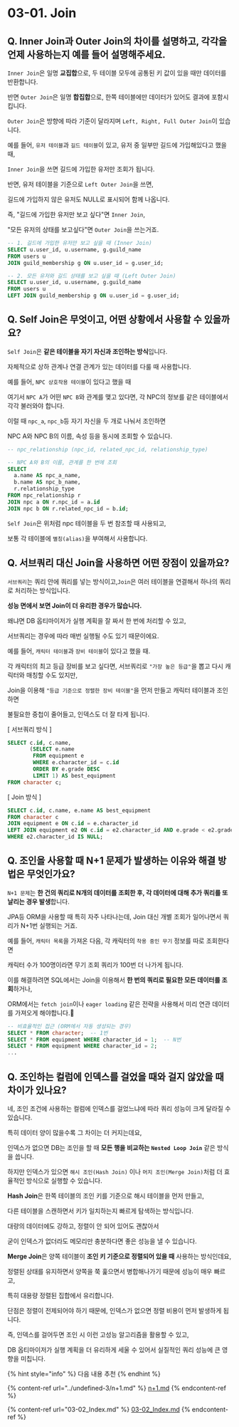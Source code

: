 # 03-01. Join

## Q. Inner Join과 Outer Join의 차이를 설명하고, 각각을 언제 사용하는지 예를 들어 설명해주세요.

`Inner Join`은 일명 **교집합**으로, 두 테이블 모두에 공통된 키 값이 있을 때만 데이터를 반환합니다.

반면 `Outer Join`은 일명 **합집합**으로, 한쪽 테이블에만 데이터가 있어도 결과에 포함시킵니다.

`Outer Join`은 방향에 따라 기준이 달라지며 `Left, Right, Full Outer Join`이 있습니다.



예를 들어, `유저 테이블`과 `길드 테이블`이 있고, 유저 중 일부만 길드에 가입해있다고 했을때,

`Inner Join`을 쓰면 길드에 가입한 유저만 조회가 됩니다.

반면, 유저 테이블을 기준으로 `Left Outer Join`을 쓰면,

길드에 가입하지 않은 유저도 NULL로 표시되어 함께 나옵니다.



즉, "길드에 가입한 유저만 보고 싶다"면 `Inner Join`,

"모든 유저의 상태를 보고싶다"면 `Outer Join`을 쓰는거죠.

```sql
-- 1. 길드에 가입한 유저만 보고 싶을 때 (Inner Join)
SELECT u.user_id, u.username, g.guild_name
FROM users u
JOIN guild_membership g ON u.user_id = g.user_id;

-- 2. 모든 유저와 길드 상태를 보고 싶을 때 (Left Outer Join)
SELECT u.user_id, u.username, g.guild_name
FROM users u
LEFT JOIN guild_membership g ON u.user_id = g.user_id;
```



## Q. Self Join은 무엇이고, 어떤 상황에서 사용할 수 있을까요?

`Self Join`은 **같은 테이블을 자기 자신과 조인하는 방식**입니다.

자체적으로 상하 관계나 연결 관계가 있는 데이터를 다룰 때 사용합니다.



예를 들어, `NPC 상호작용 테이블`이 있다고 했을 때

여기서 `NPC A`가 어떤 `NPC B`와 관계를 맺고 있다면, 각 NPC의 정보를 같은 테이블에서 각각 불러와야 합니다.

이럴 때 `npc_a`, `npc_b`등 자기 자신을 두 개로 나눠서 조인하면&#x20;

NPC A와 NPC B의 이름, 속성 등을 동시에 조회할 수 있습니다.

```sql
-- npc_relationship (npc_id, related_npc_id, relationship_type)

-- NPC A와 B의 이름, 관계를 한 번에 조회
SELECT 
  a.name AS npc_a_name,
  b.name AS npc_b_name,
  r.relationship_type
FROM npc_relationship r
JOIN npc a ON r.npc_id = a.id
JOIN npc b ON r.related_npc_id = b.id;
```

`Self Join`은 위처럼 npc 테이블을 두 번 참조할 때 사용되고,&#x20;

보통 각 테이블에 `별칭(alias)`을 부여해서 사용합니다.



## Q. 서브쿼리 대신 Join을 사용하면 어떤 장점이 있을까요?

`서브쿼리`는 쿼리 안에 쿼리를 넣는 방식이고,`Join`은 여러 테이블을 연결해서 하나의 쿼리로 처리하는 방식입니다.



**성능 면에서 보면 Join이 더 유리한 경우가 많습니다.**&#x20;

왜냐면 DB 옵티마이저가 실행 계획을 잘 짜서 한 번에 처리할 수 있고,&#x20;

서브쿼리는 경우에 따라 매번 실행될 수도 있기 때문이에요.



예를 들어, `캐릭터 테이블`과 `장비 테이블`이 있다고 했을 때.

각 캐릭터의 최고 등급 장비를 보고 싶다면, 서브쿼리로 `"가장 높은 등급"`을 뽑고 다시 캐릭터와 매칭할 수도 있지만,

Join을 이용해 `"등급 기준으로 정렬한 장비 테이블"`을 먼저 만들고 캐릭터 테이블과 조인하면&#x20;

불필요한 중첩이 줄어들고, 인덱스도 더 잘 타게 됩니다.



\[ 서브쿼리 방식 ]

```sql
SELECT c.id, c.name,
       (SELECT e.name 
        FROM equipment e 
        WHERE e.character_id = c.id 
        ORDER BY e.grade DESC 
        LIMIT 1) AS best_equipment
FROM character c;
```



\[ Join 방식 ]

```sql
SELECT c.id, c.name, e.name AS best_equipment
FROM character c
JOIN equipment e ON c.id = e.character_id
LEFT JOIN equipment e2 ON c.id = e2.character_id AND e.grade < e2.grade
WHERE e2.character_id IS NULL;
```



## Q. 조인을 사용할 때 N+1 문제가 발생하는 이유와 해결 방법은 무엇인가요?

`N+1 문제`는 **한 건의 쿼리로 N개의 데이터를 조회한 후, 각 데이터에 대해 추가 쿼리를 또 날리는 경우 발생**합니다.

JPA등 ORM을 사용할 때 특히 자주 나타나는데, Join 대신 개별 조회가 일어나면서 쿼리가 N+1번 실행되는 거죠.



예를 들어, `캐릭터 목록`을 가져온 다음, 각 캐릭터의 `착용 중인 무기` 정보를 따로 조회한다면&#x20;

캐릭터 수가 100명이라면 무기 조회 쿼리가 100번 더 나가게 됩니다.

이를 해결하려면 SQL에서는 Join을 이용해서 **한 번의 쿼리로 필요한 모든 데이터를 조회**하거나,

ORM에서는 `fetch join`이나 `eager loading` 같은 전략을 사용해서 미리 연관 데이터를 가져오게 해야합니다.

```sql
-- 비효율적인 접근 (ORM에서 자동 생성되는 경우)
SELECT * FROM character;  -- 1번
SELECT * FROM equipment WHERE character_id = 1;  -- N번
SELECT * FROM equipment WHERE character_id = 2;
...
```



## Q. 조인하는 컬럼에 인덱스를 걸었을 때와 걸지 않았을 때 차이가 있나요?

네, 조인 조건에 사용하는 컬럼에 인덱스를 걸었느냐에 따라 쿼리 성능이 크게 달라질 수 있습니다.

특히 데이터 양이 많을수록 그 차이는 더 커지는데요,

인덱스가 없으면 DB는 조인을 할 때 **모든 행을 비교하는 `Nested Loop Join`** 같은 방식을 씁니다.

하지만 인덱스가 있으면 `해시 조인(Hash Join)` 이나 `머지 조인(Merge Join)`처럼 더 효율적인 방식으로 실행할 수 있습니다.



**Hash Join**은 한쪽 테이블의 조인 키를 기준으로 해시 테이블을 먼저 만들고,&#x20;

다른 테이블을 스캔하면서 키가 일치하는지 빠르게 탐색하는 방식입니다.

대량의 데이터에도 강하고, 정렬이 안 되어 있어도 괜찮아서&#x20;

굳이 인덱스가 없더라도 메모리만 충분하다면 좋은 성능을 낼 수 있습니다.



**Merge Join**은 양쪽 테이블이 **조인 키 기준으로 정렬되어 있을 때** 사용하는 방식인데요,&#x20;

정렬된 상태를 유지하면서 양쪽을 쭉 훑으면서 병합해나가기 때문에 성능이 매우 빠르고,&#x20;

특히 대용량 정렬된 집합에서 유리합니다.

단점은 정렬이 전제되어야 하기 때문에, 인덱스가 없으면 정렬 비용이 먼저 발생하게 됩니다.



즉, 인덱스를 걸어두면 조인 시 이런 고성능 알고리즘을 활용할 수 있고,

DB 옵티마이저가 실행 계획을 더 유리하게 세울 수 있어서 실질적인 쿼리 성능에 큰 영향을 미칩니다.



{% hint style="info" %}
다음 내용 추천
{% endhint %}

{% content-ref url="../undefined-3/n+1.md" %}
[n+1.md](../undefined-3/n+1.md)
{% endcontent-ref %}

{% content-ref url="03-02_Index.md" %}
[03-02\_Index.md](03-02_Index.md)
{% endcontent-ref %}
